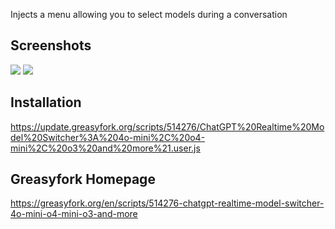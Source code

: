 Injects a menu allowing you to select models during a conversation

## Screenshots
![](https://greasyfork.s3.us-east-2.amazonaws.com/1jid6whe76jhpdr8xdrnbpi4jlx2)
![](https://greasyfork.s3.us-east-2.amazonaws.com/an3ej81pkzc0s3ou0mfw4jxrww59)

## Installation
https://update.greasyfork.org/scripts/514276/ChatGPT%20Realtime%20Model%20Switcher%3A%204o-mini%2C%20o4-mini%2C%20o3%20and%20more%21.user.js

## Greasyfork Homepage
https://greasyfork.org/en/scripts/514276-chatgpt-realtime-model-switcher-4o-mini-o4-mini-o3-and-more
